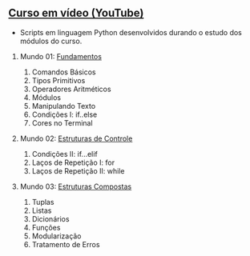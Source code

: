 ## [Curso em vídeo (YouTube)](https://www.youtube.com/channel/UCrWvhVmt0Qac3HgsjQK62FQ)

   - Scripts em linguagem Python desenvolvidos durando o estudo dos módulos do curso.

1. Mundo 01: [Fundamentos](https://www.youtube.com/playlist?list=PLHz_AreHm4dlKP6QQCekuIPky1CiwmdI6)
   1. Comandos Básicos
   2. Tipos Primitivos
   3. Operadores Aritméticos
   4. Módulos
   5. Manipulando Texto
   6. Condições I: if..else
   7. Cores no Terminal
   
2. Mundo 02: [Estruturas de Controle](https://www.youtube.com/playlist?list=PLHz_AreHm4dk_nZHmxxf_J0WRAqy5Czye)
   1. Condições II: if...elif
   2. Laços de Repetição I: for
   3. Laços de Repetição II: while

3. Mundo 03: [Estruturas Compostas](https://www.youtube.com/watch?v=0LB3FSfjvao&list=PLHz_AreHm4dksnH2jVTIVNviIMBVYyFnH)
   1. Tuplas
   2. Listas
   3. Dicionários
   4. Funções
   5. Modularização
   6. Tratamento de Erros
